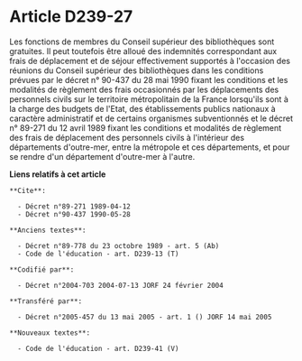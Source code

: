 # Article D239-27

Les fonctions de membres du Conseil supérieur des bibliothèques sont gratuites. Il peut toutefois être alloué des indemnités
correspondant aux frais de déplacement et de séjour effectivement supportés à l'occasion des réunions du Conseil supérieur
des bibliothèques dans les conditions prévues par le décret n° 90-437 du 28 mai 1990 fixant les conditions et les modalités
de règlement des frais occasionnés par les déplacements des personnels civils sur le territoire métropolitain de la France
lorsqu'ils sont à la charge des budgets de l'Etat, des établissements publics nationaux à caractère administratif et de
certains organismes subventionnés et le décret n° 89-271 du 12 avril 1989 fixant les conditions et modalités de règlement des
frais de déplacement des personnels civils à l'intérieur des départements d'outre-mer, entre la métropole et ces
départements, et pour se rendre d'un département d'outre-mer à l'autre.

**Liens relatifs à cet article**

	**Cite**:

	  - Décret n°89-271 1989-04-12
	  - Décret n°90-437 1990-05-28

	**Anciens textes**:

	  - Décret n°89-778 du 23 octobre 1989 - art. 5 (Ab)
	  - Code de l'éducation - art. D239-13 (T)

	**Codifié par**:

	  - Décret n°2004-703 2004-07-13 JORF 24 février 2004

	**Transféré par**:

	  - Décret n°2005-457 du 13 mai 2005 - art. 1 () JORF 14 mai 2005

	**Nouveaux textes**:

	  - Code de l'éducation - art. D239-41 (V)
